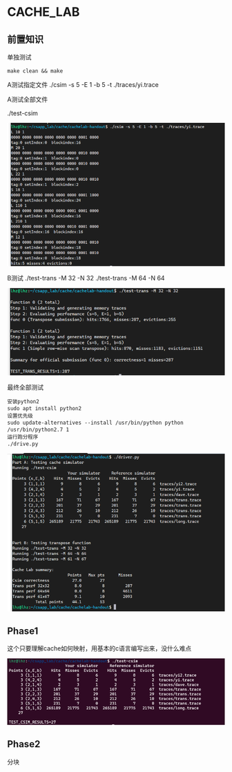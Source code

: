 # CACHE_LAB

## 前置知识

单独测试

```
make clean && make
```

A测试指定文件
./csim -s 5 -E 1 -b 5 -t ./traces/yi.trace

A测试全部文件

./test-csim

![image-20240126165656853](assets/05_CACHE_INFO/image-20240126165656853.png)

B测试
./test-trans -M 32 -N 32
./test-trans -M 64 -N 64

![image-20240126165717312](assets/05_CACHE_INFO/image-20240126165717312.png)

最终全部测试 

```
安装python2
sudo apt install python2
设置优先级
sudo update-alternatives --install /usr/bin/python python /usr/bin/python2.7 1
运行跑分程序
./drive.py
```

![image-20240126165632479](assets/05_CACHE_INFO/image-20240126165632479.png)

## Phase1

这个只要理解cache如何映射，用基本的c语言编写出来，没什么难点

![image-20240118142535876](assets/05_CACHE_INFO/image-20240118142535876.png)

## Phase2

分块